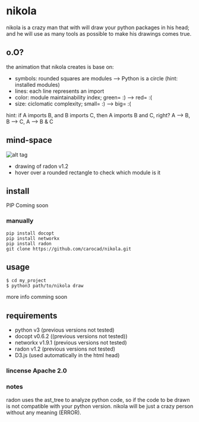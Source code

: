 # nikola
nikola is a crazy man that with will draw your python packages in his head; and he will use as many tools as possible to make his drawings comes true.

## o.O?
the animation that nikola creates is base on:
* symbols: rounded squares are modules --> Python is a circle (hint: installed modules)
* lines: each line represents an import
* color: module maintainability index; green= :) --> red= :(
* size: ciclomatic complexity; small= :) --> big= :(

hint: if A imports B, and B imports C, then A imports B and C, right? 
        A --> B, B --> C, A --> B & C

## mind-space
![alt tag](https://raw.github.com/carocad/nikola/master/radon_art.png)
- drawing of radon v1.2
- hover over a rounded rectangle to check which module is it

## install
PIP Coming soon
### manually
```
pip install docopt
pip install networkx
pip install radon
git clone https://github.com/carocad/nikola.git
```
## usage
```
$ cd my_project
$ python3 path/to/nikola draw
```
more info comming soon

## requirements
* python v3 (previous versions not tested)
* docopt v0.6.2 ((previous versions not tested))
* networkx v1.9.1 (previous versions not tested)
* radon v1.2 (previous versions not tested)
* D3.js (used automatically in the html head)

### lincense Apache 2.0

### notes
radon uses the ast_tree to analyze python code, so if the code to be drawn is not compatible with your python version. nikola will be just a crazy person without any meaning (ERROR).

